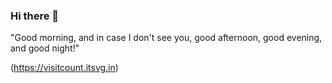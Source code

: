 ### Hi there 👋

"Good morning, and in case I don't see you, good afternoon, good evening, and good night!"

<!-- # 💫 About Me:
💬 Hi! I'm 2nd years college student and currently progressing everyday <br>🌱 I’m currently dipping my hand into NestJs & React Native<br>🔭 I'm looking forward to learning design patterns & clean code practices <br>⚡ "Good morning, and in case I don't see you, good afternoon, good evening, and good night!"<br><br><br>


# 💻 Tech Stack:
![JavaScript](https://img.shields.io/badge/javascript-%23323330.svg?style=for-the-badge&logo=javascript&logoColor=%23F7DF1E) ![TypeScript](https://img.shields.io/badge/typescript-%23007ACC.svg?style=for-the-badge&logo=typescript&logoColor=white) ![React](https://img.shields.io/badge/react-%2320232a.svg?style=for-the-badge&logo=react&logoColor=%2361DAFB) ![Redux](https://img.shields.io/badge/redux-%23593d88.svg?style=for-the-badge&logo=redux&logoColor=white) ![React Native](https://img.shields.io/badge/react_native-%2320232a.svg?style=for-the-badge&logo=react&logoColor=%2361DAFB) ![Express.js](https://img.shields.io/badge/express.js-%23404d59.svg?style=for-the-badge&logo=express&logoColor=%2361DAFB) 
-->
(https://visitcount.itsvg.in)

<!-- Proudly created with GPRM ( https://gprm.itsvg.in ) -->
<!--
**MinhNhat-22IT205/MinhNhat-22IT205** is a ✨ _special_ ✨ repository because its `README.md` (this file) appears on your GitHub profile.

Here are some ideas to get you started:

- 🔭 I’m currently working on ...
- 🌱 I’m currently learning ...
- 👯 I’m looking to collaborate on ...
- 🤔 I’m looking for help with ...
- 💬 Ask me about ...
- 📫 How to reach me: ...
- 😄 Pronouns: ...
- ⚡ Fun fact: ...
-->
